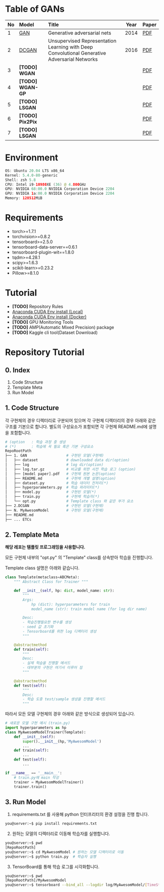 # **Table of GANs**
| No   | Model                         | Title                                                                                        | Year | Paper                                                                                                                                        |
| :--- | :---------------------------- | :------------------------------------------------------------------------------------------- | ---- | -------------------------------------------------------------------------------------------------------------------------------------------- |
| 1    | [GAN](./1.GAN/src/README.pdf) | Generative adversarial nets                                                                  | 2014 | [PDF](./1.GAN/src/NIPS-2014-generative-adversarial-nets-Paper.pdf)                                                                           |
| 2    | [DCGAN](./2.DCGAN/README.md)  | Unsupervised Representation Learning with Deep Convolutional Generative Adversarial Networks | 2016 | [PDF](./2.DCGAN/src/DCGAN(UNSUPERVISED%20REPRESENTATION%20LEARNING%20WITH%20DEEP%20CONVOLUTIONAL%20GENERATIVE%20ADVERSARIAL%20NETWORKS).pdf) |
| 3    | **[TODO]** **WGAN**           |                                                                                              |      | [PDF]()                                                                                                                                      |
| 4    | **[TODO]** **WGAN-GP**        |                                                                                              |      | [PDF]()                                                                                                                                      |
| 5    | **[TODO]** **LSGAN**          |                                                                                              |      | [PDF]()                                                                                                                                      |
| 6    | **[TODO]** **Pix2Pix**        |                                                                                              |      | [PDF]()                                                                                                                                      |
| 7    | **[TODO]** **LSGAN**          |                                                                                              |      | [PDF]()                                                                                                                                      |
<!-- 3. (Wasserstein GAN), 2017, Paper
4. **[TODO]** **WGAN-GP**(WGAN gradient penalty), 2017, Paper
5. **[TODO]** **LSGAN**(Least Square GAN), 2016, Paper
6. **[TODO]** **Pix2Pix**, 2018, Paper
7. TO BE CONTINUED ... -->

# **Environment**
```swift
OS: Ubuntu 20.04 LTS x86_64 
Kernel: 5.4.0-80-generic 
Shell: zsh 5.8 
CPU: Intel i9-10980XE (36) @ 4.800GHz 
GPU: NVIDIA 68:00.0 NVIDIA Corporation Device 2204 
GPU: NVIDIA 1a:00.0 NVIDIA Corporation Device 2204 
Memory: 128512MiB 
```
# **Requirements**
- torch>=1.7.1
- torchvision>=0.8.2
- tensorboard>=2.5.0
- tensorboard-data-server==0.6.1
- tensorboard-plugin-wit==1.8.0
- tqdm>=4.28.1
- scipy>=1.6.3
- scikit-learn>=0.23.2
- Pillow>=8.1.0

# **Tutorial**

- **[TODO]** Repository Rules
- [Anaconda CUDA Env install (Local)](./Tutorial/Anaconda%20CUDA%20Env%20install(local).md)
- [Anaconda CUDA Env install (Docker)](./Tutorial/Anaconda%20CUDA%20Env%20install(docker).md)
- **[TODO]** GPU Monitoring Tools
- **[TODO]** AMP(Automatic Mixed Precision) package
- **[TODO]** Kaggle cli tool(Dataset Download)

# Repository Tutorial

## 0. Index

1. Code Structure
2. Template Meta
3. Run Model

## 1. Code Structure

각 구현체의 경우 디렉터리로 구분되어 있으며 각 구현체 디렉터리의 경우 아래와 같은 구조를 기본으로 합니다. 별도의 구성요소가 포함되면 각 구현체 README.md에 설명을 포함합니다.

```bash
# (option   : 학습 과정 중 생성
# (*)       : 학습에 꼭 필요 혹은 기본 구성요소
RepoRootPath
├── 1. GAN                  # 구현된 모델(구현체)
│   ├── dataset             # downloaded data dir(option)
│   ├── log                 # log dir(option)
│   ├── log.tar.gz          # 비교를 위한 사전 학습 로그 (option)
│   ├── [model paper].pdf   # 구현체 원본 논문(option)
│   ├── README.md           # 구현체 개별 설명(option)
│   ├── dataset.py          # 학습 데이터 전처리(*)
│   ├── hyperparameters.py  # 학습 파라미터(*)
│   ├── model.py            # 구현된 모델(*)
│   ├── train.py            # 구현체 학습자(*)
│   └── opt.py              # Template class 와 같은 부가 요소
├── 2.DCGAN                 # 구현된 모델(구현체)
├── N. MyAwesomModel        # 구현된 모델(구현체)
├── README.md
├── ... ETCs
```

## 2. Template Meta

**해당 레포는 템플릿 프로그래밍을 사용합니다.**

모든 구현체 내부의 "opt.py" 의 "Template" class를 상속받아 학습을 진행합니다.

Template class 설명은 아래와 같습니다.

```python
class Template(metaclass=ABCMeta):
    """ Abstract Class for Trainer """

    def __init__(self, hp: dict, model_name: str):
        """
        Args:
            hp (dict): hyperparameters for train
            model_name (str): train model name (for log dir name)

        Desc:
        - 학습진행필요한 변수를 생성
        - seed 값 초기화
        - Tensorboard를 위한 log 디렉터리 생성
        """

    @abstractmethod
    def train(self):
        """
        Desc:
        - 실제 학습을 진행할 메서드
        - 대부분의 구현은 여기서 이루어 짐
        """

    @abstractmethod
    def test(self):
        """
        Desc:
        - 학습 도중 test/sample 생성을 진행할 메서드
        """
```

따라서 모든 모델 구현체의 경우 아래와 같은 방식으로 생성되어 있습니다.

```python
# 새로운 모델 구현 예시 (train.py)
import hyperparameters as hp
class MyAwesomModelTrainer(Template):
    def __init__(self):
        super().__init__(hp,'MyAwesomModel')
        ...
    def train(self):
        ...
    def test(self):
        ...

if __name__ == '__main__':
    # train.py에 main 작성
    trainer = MyAwesomModelTrainer()
    trainer.train()
```


## 3. Run Model

1. requirements.txt 를 사용해 python 인터프리터의 환경 설정을 진행 합니다.

```bash
you@server:~$ pip install requirements.txt
```

2. 원하는 모델의 디렉터리로 이동해 학습자를 실행합니다.

```bash
you@server:~$ pwd
[RepoRootPath]
you@server:~$ cd MyAwesomModel # 원하는 모델 디렉터리로 이동
you@server:~$ python train.py  # 학습자 실행
```

3. TensorBoard를 통해 학습 로그를 시각화합니다.

```bash
you@server:~$ pwd
[RepoRootPath]/MyAwesomModel
you@server:~$ tensorboard --bind_all --logdir log/MyAwesomModel/[TimeStamp]
```